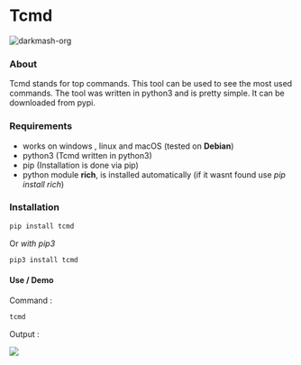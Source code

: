 
# Tcmd 

<img src="https://komarev.com/ghpvc/?username=merwin-tcmd&label=Project%20Views-Github&color=0e75b6&style=flat" alt="darkmash-org" /> 

### About 
Tcmd stands for top commands. This tool can be used to see the most used commands. The tool was written in python3 and is pretty simple. It can be downloaded from pypi. 


### Requirements
- works on windows , linux and macOS (tested on **Debian**)
- python3 (Tcmd written in python3)
- pip (Installation is done via pip)
- python module **rich**, is installed automatically (if it wasnt found use *pip install rich*)


### Installation
```sh
pip install tcmd
```
Or  *with pip3*
```sh
pip3 install tcmd
```

#### Use / Demo

Command : 
```sh
tcmd
```
Output : 

<img src="https://cdn.discordapp.com/attachments/951417646191083551/1115161846052298834/image.png">
